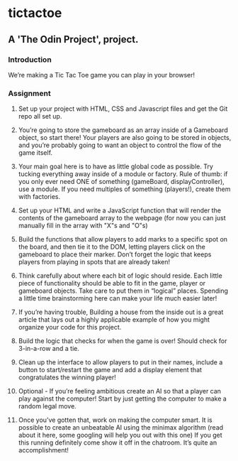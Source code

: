 # tictactoe

## A 'The Odin Project', project.

### Introduction

We’re making a Tic Tac Toe game you can play in your browser!

### Assignment

1. Set up your project with HTML, CSS and Javascript files and get the Git repo all set up.

1. You’re going to store the gameboard as an array inside of a Gameboard object, so start there! Your players are also going to be stored in objects, and you’re probably going to want an object to control the flow of the game itself.

1. Your main goal here is to have as little global code as possible. Try tucking everything away inside of a module or factory. Rule of thumb: if you only ever need ONE of something (gameBoard, displayController), use a module. If you need multiples of something (players!), create them with factories.

1. Set up your HTML and write a JavaScript function that will render the contents of the gameboard array to the webpage (for now you can just manually fill in the array with "X"s and "O"s)

1. Build the functions that allow players to add marks to a specific spot on the board, and then tie it to the DOM, letting players click on the gameboard to place their marker. Don’t forget the logic that keeps players from playing in spots that are already taken!

1. Think carefully about where each bit of logic should reside. Each little piece of functionality should be able to fit in the game, player or gameboard objects. Take care to put them in “logical” places. Spending a little time brainstorming here can make your life much easier later!

1. If you’re having trouble, Building a house from the inside out is a great article that lays out a highly applicable example of how you might organize your code for this project.

1. Build the logic that checks for when the game is over! Should check for 3-in-a-row and a tie.

1. Clean up the interface to allow players to put in their names, include a button to start/restart the game and add a display element that congratulates the winning player!

1. Optional - If you’re feeling ambitious create an AI so that a player can play against the computer!
   Start by just getting the computer to make a random legal move.

1. Once you’ve gotten that, work on making the computer smart. It is possible to create an unbeatable AI using the minimax algorithm (read about it here, some googling will help you out with this one)
   If you get this running definitely come show it off in the chatroom. It’s quite an accomplishment!
